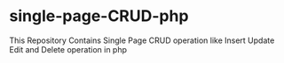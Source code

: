 # single-page-CRUD-php

This Repository Contains Single Page CRUD operation like Insert Update Edit and Delete operation in php
